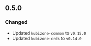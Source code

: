 ## 0.5.0

### Changed
* Updated `kubizone-common` to `v0.15.0`
* Updated `kubizone-crds` to `v0.14.0`
